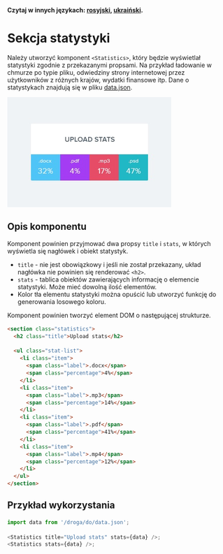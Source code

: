 **Czytaj w innych językach: [rosyjski](README.md), [ukraiński](README.ua.md).**

# Sekcja statystyki

Należy utworzyć komponent `<Statistics>`, który będzie wyświetlał statystyki
zgodnie z przekazanymi propsami. Na przykład ładowanie w chmurze po typie pliku,
odwiedziny strony internetowej przez użytkowników z różnych krajów, wydatki
finansowe itp. Dane o statystykach znajdują się w pliku
[data.json](./data.json).

![Preview komponentu Statistics](./preview.jpg)

## Opis komponentu

Komponent powinien przyjmować dwa propsy `title` i `stats`, w których wyświetla
się nagłówek i obiekt statystyk.

- `title` - nie jest obowiązkowy i jeśli nie został przekazany, układ nagłówka
  nie powinien się renderować `<h2>`.
- `stats` - tablica obiektów zawierających informację o elemencie statystyki.
  Może mieć dowolną ilość elementów.
- Kolor tła elementu statystyki można opuścić lub utworzyć funkcję do
  generowania losowego koloru.

Komponent powinien tworzyć element DOM o następującej strukturze.

```html
<section class="statistics">
  <h2 class="title">Upload stats</h2>

  <ul class="stat-list">
    <li class="item">
      <span class="label">.docx</span>
      <span class="percentage">4%</span>
    </li>
    <li class="item">
      <span class="label">.mp3</span>
      <span class="percentage">14%</span>
    </li>
    <li class="item">
      <span class="label">.pdf</span>
      <span class="percentage">41%</span>
    </li>
    <li class="item">
      <span class="label">.mp4</span>
      <span class="percentage">12%</span>
    </li>
  </ul>
</section>
```

## Przykład wykorzystania

```js
import data from '/droga/do/data.json';

<Statistics title="Upload stats" stats={data} />;
<Statistics stats={data} />;
```
